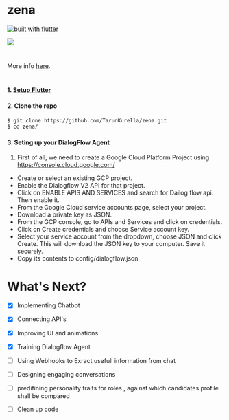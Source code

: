 # zena
[![built with flutter](https://img.shields.io/badge/built%20with-flutter-blue.svg?style=flat-square)](https://www.flutter.io)



![](https://i.imgur.com/lXe4TLZ.gif)
#
More info [here](http://www.tarunkurella.tk/zena/).
#

#### 1. [Setup Flutter](https://flutter.io/setup/)

#### 2. Clone the repo

```sh
$ git clone https://github.com/TarunKurella/zena.git
$ cd zena/
```

#### 3. Seting up your DialogFlow Agent

1. First of all, we need to create a Google Cloud Platform Project using https://console.cloud.google.com/
* Create or select an existing GCP project.
* Enable the Dialogflow V2 API for that project.
* Click on ENABLE APIS AND SERVICES and search for Dailog flow api. Then enable it.
* From the Google Cloud service accounts page, select your project.
* Download a private key as JSON.
* From the GCP console, go to APIs and Services and click on credentials.
* Click on Create credentials and choose Service account key.
* Select your service account from the dropdown, choose JSON and click Create. This will download the JSON key to your computer. Save it securely.
* Copy its contents to config/dialogflow.json

# What's Next?
 - [x] Implementing Chatbot 
 - [x] Connecting API's
 - [x] Improving UI and animations
 - [x] Training Dialogflow Agent
 - [ ] Using Webhooks to Exract usefull information from chat
 - [ ] Designing engaging conversations
 - [ ] predifining personality traits for roles , against which candidates profile shall be compared
 - [ ] Clean up code

